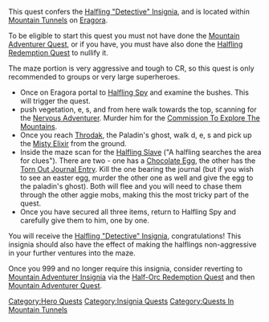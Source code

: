 This quest confers the [Halfling "Detective"
Insignia](Halfling_"Detective"_Insignia "wikilink"), and is located
within [Mountain Tunnels](:Category:Mountain_Tunnels "wikilink") on
[Eragora](:Category:Eragora "wikilink").

To be eligible to start this quest you must not have done the [Mountain
Adventurer Quest](Mountain_Adventurer_Quest "wikilink"), or if you have,
you must have also done the [Halfling Redemption
Quest](Halfling_Redemption_Quest "wikilink") to nullify it.

The maze portion is very aggressive and tough to CR, so this quest is
only recommended to groups or very large superheroes.

-   Once on Eragora portal to [Halfling Spy](Halfling_Spy "wikilink")
    and examine the bushes. This will trigger the quest.
-   push vegetation, e, s, and from here walk towards the top, scanning
    for the [Nervous Adventurer](Half-Orc_Adventurer "wikilink"). Murder
    him for the [Commission To Explore The
    Mountains](Commission_To_Explore_The_Mountains "wikilink").
-   Once you reach [Throdak](Throdak "wikilink"), the Paladin's ghost,
    walk d, e, s and pick up the [Misty Elixir](Misty_Elixir "wikilink")
    from the ground.
-   Inside the maze scan for the [Halfling
    Slave](Halfling_Slave "wikilink") ("A halfling searches the area for
    clues"). There are two - one has a [Chocolate
    Egg](Chocolate_Egg "wikilink"), the other has the [Torn Out Journal
    Entry](Torn_Out_Journal_Entry "wikilink"). Kill the one bearing the
    journal (but if you wish to see an easter egg, murder the other one
    as well and give the egg to the paladin's ghost). Both will flee and
    you will need to chase them through the other aggie mobs, making
    this the most tricky part of the quest.
-   Once you have secured all three items, return to Halfling Spy and
    carefully give them to him, one by one.

You will receive the [Halfling "Detective"
Insignia](Halfling_"Detective"_Insignia "wikilink"), congratulations!
This insignia should also have the effect of making the halflings
non-aggressive in your further ventures into the maze.

Once you 999 and no longer require this insignia, consider reverting to
[Mountain Adventurer Insignia](Mountain_Adventurer_Insignia "wikilink")
via the [Half-Orc Redemption
Quest](Half-Orc_Redemption_Quest "wikilink") and then [Mountain
Adventurer Quest](Mountain_Adventurer_Quest "wikilink").

[Category:Hero Quests](Category:Hero_Quests "wikilink")
[Category:Insignia Quests](Category:Insignia_Quests "wikilink")
[Category:Quests In Mountain
Tunnels](Category:Quests_In_Mountain_Tunnels "wikilink")
